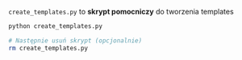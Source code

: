`create_templates.py` to **skrypt pomocniczy** do tworzenia templates

```bash
python create_templates.py

# Następnie usuń skrypt (opcjonalnie)
rm create_templates.py
```